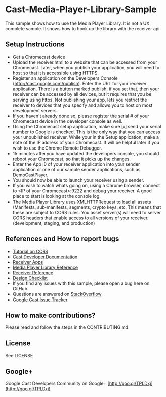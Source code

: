 # Cast-Media-Player-Library-Sample

This sample shows how to use the Media Player Library. It is not a UX complete
sample. It shows how to hook up the library with the receiver api.

## Setup Instructions
* Get a Chromecast device
* Upload the receiver.html to a website that can be accessed from your Chromecast. Later, when you publish your application, you will need to host so that it is accessible using HTTPS.
* Register an application on the Developers Console (http://cast.google.com/publish). Enter the URL for your receiver application. There is a button marked publish, if you set that, then your receiver can be accessed by all devices, but it requires that you be serving using https.  Not publishing your app, lets you restrict the receiver to devices that you specify and allows you to host on most development servers.
* If you haven't already done so, please register the serial # of your Chromecast device in the developer console as well.
* Using the Chromecast setup application, make sure [x] send your serial number to Google is checked.  This is the only way that you can access your unpublished receiver.  While your in the Setup application, make a note of the IP address of your Chromecast. It will be helpful later if you wish to use the Chrome Remote Debugger.
* 15 minutes after you have updated the developers console, you should reboot your Chromecast, so that it picks up the changes.
* Enter the App ID of your receiver application into your sender application or one of our sample sender applications, such as DemoCastPlayer.
* You should now be able to launch your receiver using a sender.
* If you wish to watch whats going on, using a Chrome browser, connect to &lt;IP of your Chromecast>:9222 and debug your receiver.  A good place to start is looking at the console log.
* The Media Player Library uses XMLHTTPRequest to load all assets (Manifests,
sub-manifests, segments, crypto keys, etc. This means that these are subject to CORS rules.  You asset server(s) will need to server CORS headers that enable
access to all versions of your receiver. (development, staging, and production)

## References and How to report bugs
* [Tutorial on CORS](http://www.html5rocks.com/en/tutorials/cors/)
* [Cast Developer Documentation](http://developers.google.com/cast/)
* [Receiver Apps](https://developers.google.com/cast/docs/receiver_apps)
* [Media Player Library Reference](https:/developers.google.com/cast/docs/reference/player/)
* [Receiver Reference](https://developers.google.com/cast/docs/reference/receiver/)
* [Design Checklist](http://developers.google.com/cast/docs/design_checklist)
* If you find any issues with this sample, please open a bug here on GitHub
* Questions are answered on [StackOverflow](http://stackoverflow.com/questions/tagged/google-cast)
* [Google Cast Issue Tracker](https://code.google.com/p/google-cast-sdk/)

## How to make contributions?
Please read and follow the steps in the CONTRIBUTING.md

## License
See LICENSE

## Google+
 Google Cast Developers Community on Google+ [http://goo.gl/TPLDxj](http://goo.gl/TPLDxj)
